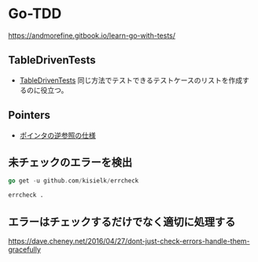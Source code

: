 # Go-TDD

https://andmorefine.gitbook.io/learn-go-with-tests/

## TableDrivenTests 
- [TableDrivenTests](https://github.com/golang/go/wiki/TableDrivenTests)
同じ方法でテストできるテストケースのリストを作成するのに役立つ。


## Pointers
- [ポインタの逆参照の仕様](https://golang.org/ref/spec#Method_values)

## 未チェックのエラーを検出
```go
go get -u github.com/kisielk/errcheck
```

```sh
errcheck .
```

## エラーはチェックするだけでなく適切に処理する
https://dave.cheney.net/2016/04/27/dont-just-check-errors-handle-them-gracefully